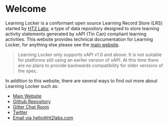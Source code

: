 ---
---

# Welcome

Learning Locker is a conformant open source Learning Record Store (LRS) started by [HT2 Labs](https://www.ht2labs.com); a type of data repository designed to store learning activity statements generated by xAPI (Tin Can) compliant learning activities. This website provides technical documentation for Learning Locker, for anything else please see the [main website](https://learninglocker.net/).

> Learning Locker only supports xAPI v1.0 and above. It is not suitable for platforms still using an earlier version of xAPI. At this time there are no plans to provide backwards compatibility for older versions of the spec.

In addition to this website, there are several ways to find out more about Learning Locker such as:

- [Main Website](http://learninglocker.net/)
- [Github Repository](https://github.com/LearningLocker/learninglocker)
- [Gitter Chat Room](https://gitter.im/LearningLocker/learninglocker)
- [Twitter](https://twitter.com/learning_locker)
- [Email via hello@ht2labs.com](mailto:hello@ht2labs.com)
